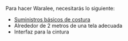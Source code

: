 Para hacer Waralee, necesitarás lo siguiente:

*   [Suministros básicos de costura](/docs/sewing/basic-sewing-supplies)
*   Alrededor de 2 metros de una tela adecuada
*   Interfaz para la cintura
